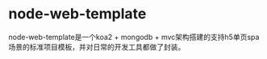 # node-web-template
node-web-template是一个koa2 + mongodb + mvc架构搭建的支持h5单页spa场景的标准项目模板，并对日常的开发工具都做了封装。
